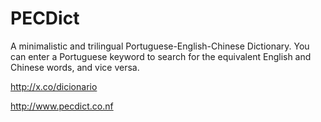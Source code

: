 # PECDict
A minimalistic and trilingual Portuguese-English-Chinese Dictionary. You can enter a Portuguese keyword to search for the equivalent English and Chinese words, and vice versa.

http://x.co/dicionario

http://www.pecdict.co.nf
